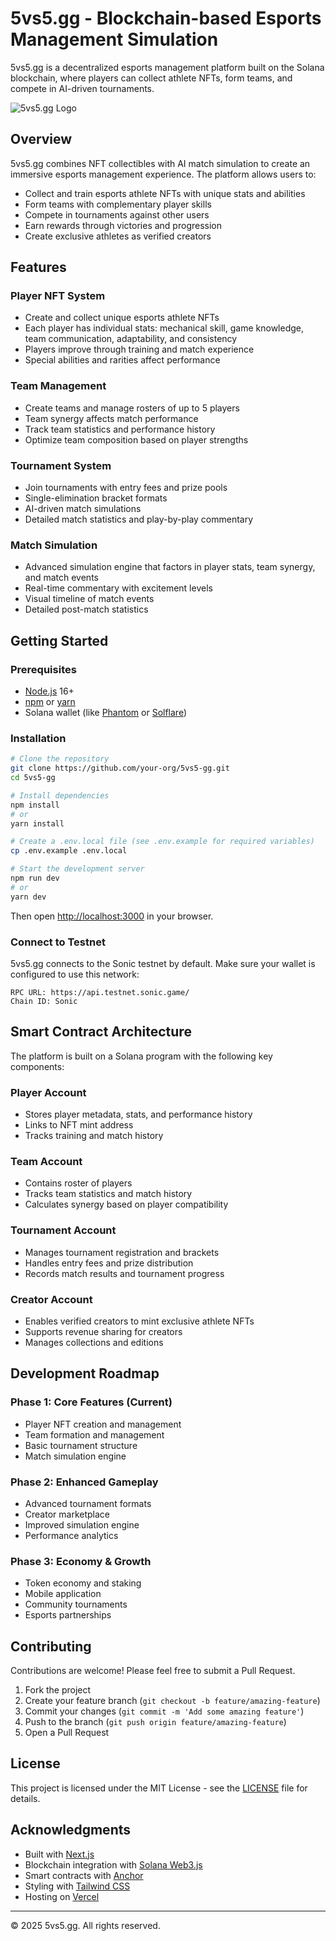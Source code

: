 # 5vs5.gg - Blockchain-based Esports Management Simulation

5vs5.gg is a decentralized esports management platform built on the Solana blockchain, where players can collect athlete NFTs, form teams, and compete in AI-driven tournaments.

![5vs5.gg Logo](./public/images/5vs5-logo.png)

## Overview

5vs5.gg combines NFT collectibles with AI match simulation to create an immersive esports management experience. The platform allows users to:

- Collect and train esports athlete NFTs with unique stats and abilities
- Form teams with complementary player skills
- Compete in tournaments against other users
- Earn rewards through victories and progression
- Create exclusive athletes as verified creators

## Features

### Player NFT System
- Create and collect unique esports athlete NFTs
- Each player has individual stats: mechanical skill, game knowledge, team communication, adaptability, and consistency
- Players improve through training and match experience
- Special abilities and rarities affect performance

### Team Management
- Create teams and manage rosters of up to 5 players
- Team synergy affects match performance
- Track team statistics and performance history
- Optimize team composition based on player strengths

### Tournament System
- Join tournaments with entry fees and prize pools
- Single-elimination bracket formats
- AI-driven match simulations
- Detailed match statistics and play-by-play commentary

### Match Simulation
- Advanced simulation engine that factors in player stats, team synergy, and match events
- Real-time commentary with excitement levels
- Visual timeline of match events
- Detailed post-match statistics

## Getting Started

### Prerequisites
- [Node.js](https://nodejs.org/en/download/) 16+
- [npm](https://www.npmjs.com/get-npm) or [yarn](https://yarnpkg.com/getting-started/install)
- Solana wallet (like [Phantom](https://phantom.app/) or [Solflare](https://solflare.com/))

### Installation

```bash
# Clone the repository
git clone https://github.com/your-org/5vs5-gg.git
cd 5vs5-gg

# Install dependencies
npm install
# or
yarn install

# Create a .env.local file (see .env.example for required variables)
cp .env.example .env.local

# Start the development server
npm run dev
# or
yarn dev
```

Then open [http://localhost:3000](http://localhost:3000) in your browser.

### Connect to Testnet

5vs5.gg connects to the Sonic testnet by default. Make sure your wallet is configured to use this network:

```
RPC URL: https://api.testnet.sonic.game/
Chain ID: Sonic
```

## Smart Contract Architecture

The platform is built on a Solana program with the following key components:

### Player Account
- Stores player metadata, stats, and performance history
- Links to NFT mint address
- Tracks training and match history

### Team Account
- Contains roster of players
- Tracks team statistics and match history
- Calculates synergy based on player compatibility

### Tournament Account
- Manages tournament registration and brackets
- Handles entry fees and prize distribution
- Records match results and tournament progress

### Creator Account
- Enables verified creators to mint exclusive athlete NFTs
- Supports revenue sharing for creators
- Manages collections and editions

## Development Roadmap

### Phase 1: Core Features (Current)
- Player NFT creation and management
- Team formation and management
- Basic tournament structure
- Match simulation engine

### Phase 2: Enhanced Gameplay
- Advanced tournament formats
- Creator marketplace
- Improved simulation engine
- Performance analytics

### Phase 3: Economy & Growth
- Token economy and staking
- Mobile application
- Community tournaments
- Esports partnerships

## Contributing

Contributions are welcome! Please feel free to submit a Pull Request.

1. Fork the project
2. Create your feature branch (`git checkout -b feature/amazing-feature`)
3. Commit your changes (`git commit -m 'Add some amazing feature'`)
4. Push to the branch (`git push origin feature/amazing-feature`)
5. Open a Pull Request

## License

This project is licensed under the MIT License - see the [LICENSE](LICENSE) file for details.

## Acknowledgments

- Built with [Next.js](https://nextjs.org/)
- Blockchain integration with [Solana Web3.js](https://github.com/solana-labs/solana-web3.js)
- Smart contracts with [Anchor](https://github.com/project-serum/anchor)
- Styling with [Tailwind CSS](https://tailwindcss.com/)
- Hosting on [Vercel](https://vercel.com)

---

© 2025 5vs5.gg. All rights reserved.